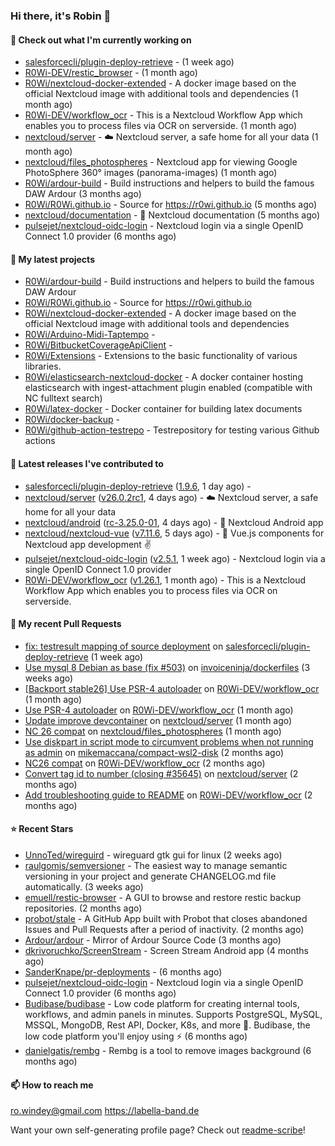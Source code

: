 ### Hi there, it's Robin 👋

#### 👷 Check out what I'm currently working on

- [salesforcecli/plugin-deploy-retrieve](https://github.com/salesforcecli/plugin-deploy-retrieve) -  (1 week ago)
- [R0Wi-DEV/restic_browser](https://github.com/R0Wi-DEV/restic_browser) -  (1 month ago)
- [R0Wi/nextcloud-docker-extended](https://github.com/R0Wi/nextcloud-docker-extended) - A docker image based on the official Nextcloud image with additional tools and dependencies (1 month ago)
- [R0Wi-DEV/workflow_ocr](https://github.com/R0Wi-DEV/workflow_ocr) - This is a Nextcloud Workflow App which enables you to process files via OCR on serverside. (1 month ago)
- [nextcloud/server](https://github.com/nextcloud/server) - ☁️ Nextcloud server, a safe home for all your data (1 month ago)
- [nextcloud/files_photospheres](https://github.com/nextcloud/files_photospheres) - Nextcloud app for viewing Google PhotoSphere 360° images (panorama-images) (1 month ago)
- [R0Wi/ardour-build](https://github.com/R0Wi/ardour-build) - Build instructions and helpers to build the famous DAW Ardour (3 months ago)
- [R0Wi/R0Wi.github.io](https://github.com/R0Wi/R0Wi.github.io) - Source for https://r0wi.github.io (5 months ago)
- [nextcloud/documentation](https://github.com/nextcloud/documentation) - 📘 Nextcloud documentation (5 months ago)
- [pulsejet/nextcloud-oidc-login](https://github.com/pulsejet/nextcloud-oidc-login) - Nextcloud login via a single OpenID Connect 1.0 provider (6 months ago)

#### 🌱 My latest projects

- [R0Wi/ardour-build](https://github.com/R0Wi/ardour-build) - Build instructions and helpers to build the famous DAW Ardour
- [R0Wi/R0Wi.github.io](https://github.com/R0Wi/R0Wi.github.io) - Source for https://r0wi.github.io
- [R0Wi/nextcloud-docker-extended](https://github.com/R0Wi/nextcloud-docker-extended) - A docker image based on the official Nextcloud image with additional tools and dependencies
- [R0Wi/Arduino-Midi-Taptempo](https://github.com/R0Wi/Arduino-Midi-Taptempo) - 
- [R0Wi/BitbucketCoverageApiClient](https://github.com/R0Wi/BitbucketCoverageApiClient) - 
- [R0Wi/Extensions](https://github.com/R0Wi/Extensions) - Extensions to the basic functionality of various libraries.
- [R0Wi/elasticsearch-nextcloud-docker](https://github.com/R0Wi/elasticsearch-nextcloud-docker) - A docker container hosting elasticsearch with ingest-attachment plugin enabled (compatible with NC fulltext search)
- [R0Wi/latex-docker](https://github.com/R0Wi/latex-docker) - Docker container for building latex documents
- [R0Wi/docker-backup](https://github.com/R0Wi/docker-backup) - 
- [R0Wi/github-action-testrepo](https://github.com/R0Wi/github-action-testrepo) - Testrepository for testing various Github actions

#### 🔭 Latest releases I've contributed to

- [salesforcecli/plugin-deploy-retrieve](https://github.com/salesforcecli/plugin-deploy-retrieve) ([1.9.6](https://github.com/salesforcecli/plugin-deploy-retrieve/releases/tag/1.9.6), 1 day ago) - 
- [nextcloud/server](https://github.com/nextcloud/server) ([v26.0.2rc1](https://github.com/nextcloud/server/releases/tag/v26.0.2rc1), 4 days ago) - ☁️ Nextcloud server, a safe home for all your data
- [nextcloud/android](https://github.com/nextcloud/android) ([rc-3.25.0-01](https://github.com/nextcloud/android/releases/tag/rc-3.25.0-01), 4 days ago) - 📱 Nextcloud Android app
- [nextcloud/nextcloud-vue](https://github.com/nextcloud/nextcloud-vue) ([v7.11.6](https://github.com/nextcloud/nextcloud-vue/releases/tag/v7.11.6), 5 days ago) - 🍱 Vue.js components for Nextcloud app development  ✌
- [pulsejet/nextcloud-oidc-login](https://github.com/pulsejet/nextcloud-oidc-login) ([v2.5.1](https://github.com/pulsejet/nextcloud-oidc-login/releases/tag/v2.5.1), 1 week ago) - Nextcloud login via a single OpenID Connect 1.0 provider
- [R0Wi-DEV/workflow_ocr](https://github.com/R0Wi-DEV/workflow_ocr) ([v1.26.1](https://github.com/R0Wi-DEV/workflow_ocr/releases/tag/v1.26.1), 1 month ago) - This is a Nextcloud Workflow App which enables you to process files via OCR on serverside.

#### 🔨 My recent Pull Requests

- [fix: testresult mapping of source deployment](https://github.com/salesforcecli/plugin-deploy-retrieve/pull/610) on [salesforcecli/plugin-deploy-retrieve](https://github.com/salesforcecli/plugin-deploy-retrieve) (1 week ago)
- [Use mysql 8 Debian as base (fix #503)](https://github.com/invoiceninja/dockerfiles/pull/507) on [invoiceninja/dockerfiles](https://github.com/invoiceninja/dockerfiles) (3 weeks ago)
- [[Backport stable26] Use PSR-4 autoloader](https://github.com/R0Wi-DEV/workflow_ocr/pull/200) on [R0Wi-DEV/workflow_ocr](https://github.com/R0Wi-DEV/workflow_ocr) (1 month ago)
- [Use PSR-4 autoloader](https://github.com/R0Wi-DEV/workflow_ocr/pull/199) on [R0Wi-DEV/workflow_ocr](https://github.com/R0Wi-DEV/workflow_ocr) (1 month ago)
- [Update improve devcontainer](https://github.com/nextcloud/server/pull/37521) on [nextcloud/server](https://github.com/nextcloud/server) (1 month ago)
- [NC 26 compat](https://github.com/nextcloud/files_photospheres/pull/107) on [nextcloud/files_photospheres](https://github.com/nextcloud/files_photospheres) (1 month ago)
- [Use diskpart in script mode to circumvent problems when not running as admin](https://github.com/mikemaccana/compact-wsl2-disk/pull/12) on [mikemaccana/compact-wsl2-disk](https://github.com/mikemaccana/compact-wsl2-disk) (2 months ago)
- [NC26 compat](https://github.com/R0Wi-DEV/workflow_ocr/pull/192) on [R0Wi-DEV/workflow_ocr](https://github.com/R0Wi-DEV/workflow_ocr) (2 months ago)
- [Convert tag id to number (closing #35645)](https://github.com/nextcloud/server/pull/36866) on [nextcloud/server](https://github.com/nextcloud/server) (2 months ago)
- [Add troubleshooting guide to README](https://github.com/R0Wi-DEV/workflow_ocr/pull/190) on [R0Wi-DEV/workflow_ocr](https://github.com/R0Wi-DEV/workflow_ocr) (2 months ago)

#### ⭐ Recent Stars

- [UnnoTed/wireguird](https://github.com/UnnoTed/wireguird) - wireguard gtk gui for linux (2 weeks ago)
- [raulgomis/semversioner](https://github.com/raulgomis/semversioner) - The easiest way to manage semantic versioning in your project and generate CHANGELOG.md file automatically. (3 weeks ago)
- [emuell/restic-browser](https://github.com/emuell/restic-browser) - A GUI to browse and restore restic backup repositories. (2 months ago)
- [probot/stale](https://github.com/probot/stale) - A GitHub App built with Probot that closes abandoned Issues and Pull Requests after a period of inactivity. (2 months ago)
- [Ardour/ardour](https://github.com/Ardour/ardour) - Mirror of Ardour Source Code (3 months ago)
- [dkrivoruchko/ScreenStream](https://github.com/dkrivoruchko/ScreenStream) - Screen Stream Android app (4 months ago)
- [SanderKnape/pr-deployments](https://github.com/SanderKnape/pr-deployments) -  (6 months ago)
- [pulsejet/nextcloud-oidc-login](https://github.com/pulsejet/nextcloud-oidc-login) - Nextcloud login via a single OpenID Connect 1.0 provider (6 months ago)
- [Budibase/budibase](https://github.com/Budibase/budibase) - Low code platform for creating internal tools, workflows, and admin panels in minutes. Supports PostgreSQL, MySQL, MSSQL, MongoDB, Rest API, Docker, K8s, and more 🚀. Budibase, the low code platform you&#39;ll enjoy using ⚡   (6 months ago)
- [danielgatis/rembg](https://github.com/danielgatis/rembg) - Rembg is a tool to remove images background (6 months ago)

#### 📫 How to reach me
[ro.windey@gmail.com](mailto:ro.windey@gmailcom)
https://labella-band.de

Want your own self-generating profile page? Check out [readme-scribe](https://github.com/muesli/readme-scribe)!